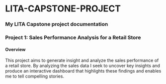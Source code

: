 # LITA-CAPSTONE-PROJECT
### My LITA Capstone project documentation

### Project 1: Sales Performance Analysis for a Retail Store 
#### Overview
This project aims to generate insight and analyze the sales performance of a retail store. By analyzing the sales data I seek to uncover key insights and produce an interactive dashboard that highlights these findings and enables me to tell compelling stories.
